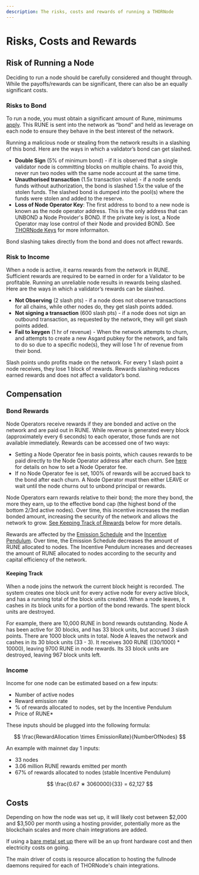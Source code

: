 ```yaml
---
description: The risks, costs and rewards of running a THORNode
---
```


# Risks, Costs and Rewards

## Risk of Running a Node

Deciding to run a node should be carefully considered and thought through. While the payoffs/rewards can be significant, there can also be an equally significant costs.

### Risks to Bond

To run a node, you must obtain a significant amount of Rune, minimums [apply](risks-costs-and-rewards.md#churning-in). This RUNE is sent into the network as “bond” and held as leverage on each node to ensure they behave in the best interest of the network.

Running a malicious node or stealing from the network results in a slashing of this bond. Here are the ways in which a validator’s bond can get slashed.

- **Double Sign** (5% of minimum bond) - if it is observed that a single validator node is committing blocks on multiple chains. To avoid this, never run two nodes with the same node account at the same time.
- **Unauthorised transaction** (1.5x transaction value) - if a node sends funds without authorization, the bond is slashed 1.5x the value of the stolen funds. The slashed bond is dumped into the pool(s) where the funds were stolen and added to the reserve.
- **Loss of Node Operator Key**: The first address to bond to a new node is known as the node operator address. This is the only address that can UNBOND a Node Provider's BOND. If the private key is lost, a Node Operator may lose control of their Node and provided BOND. See [THORNode Keys](thornode-stack.md#thornode-keys) for more informaiton.

Bond slashing takes directly from the bond and does not affect rewards.

### **Risk to Income**

When a node is active, it earns rewards from the network in RUNE. Sufficient rewards are required to be earned in order for a Validator to be profitable. Running an unreliable node results in rewards being slashed. Here are the ways in which a validator’s rewards can be slashed.

- **Not Observing** (2 slash pts) - if a node does not observe transactions for all chains, while other nodes do, they get slash points added.
- **Not signing a transaction** (600 slash pts) - if a node does not sign an outbound transaction, as requested by the network, they will get slash points added.
- **Fail to keygen** (1 hr of revenue) - When the network attempts to churn, and attempts to create a new Asgard pubkey for the network, and fails to do so due to a specific node(s), they will lose 1 hr of revenue from their bond.

Slash points undo profits made on the network. For every 1 slash point a node receives, they lose 1 block of rewards. Rewards slashing reduces earned rewards and does not affect a validator’s bond.

## Compensation

### Bond Rewards

Node Operators receive rewards if they are bonded and active on the network and are paid out in RUNE. While revenue is generated every block (approximately every 6 seconds) to each operator, those funds are not available immediately. Rewards can be accessed one of two ways:

- Setting a Node Operator fee in basis points, which causes rewards to be paid directly to the Node Operator address after each churn. See [here](../joining.md#node-operator-fee) for details on how to set a Node Operator fee.
- If no Node Operator fee is set, 100% of rewards will be accrued back to the bond after each churn. A Node Operator must then either LEAVE or wait until the node churns out to unbond principal or rewards.

Node Operators earn rewards relative to their bond; the more they bond, the more they earn, up to the effective bond cap (the highest bond of the bottom 2/3rd active nodes). Over time, this incentive increases the median bonded amount, increasing the security of the network and allows the network to grow. [See Keeping Track of Rewards](risks-costs-and-rewards.md#keeping-track) below for more details.

Rewards are affected by the [Emission Schedule](../../how-it-works/emission-schedule.md) and the [Incentive Pendulum](../../how-it-works/incentive-pendulum.md). Over time, the Emission Schedule decreases the amount of RUNE allocated to nodes. The Incentive Pendulum increases and decreases the amount of RUNE allocated to nodes according to the security and capital efficiency of the network.

#### Keeping Track

When a node joins the network the current block height is recorded. The system creates one block unit for every active node for every active block, and has a running total of the block units created. When a node leaves, it cashes in its block units for a portion of the bond rewards. The spent block units are destroyed.

For example, there are 10,000 RUNE in bond rewards outstanding. Node A has been active for 30 blocks, and has 33 block units, but accrued 3 slash points. There are 1000 block units in total. Node A leaves the network and cashes in its 30 block units (33 - 3). It receives 300 RUNE ((30/1000) \* 10000), leaving 9700 RUNE in node rewards. Its 33 block units are destroyed, leaving 967 block units left.

### Income

Income for one node can be estimated based on a few inputs:

- Number of active nodes
- Reward emission rate
- % of rewards allocated to nodes, set by the Incentive Pendulum
- Price of RUNE\*

These inputs should be plugged into the following formula:

$$
\frac{RewardAllocation \times EmissionRate}{NumberOfNodes}
$$

An example with mainnet day 1 inputs:

- 33 nodes
- 3.06 million RUNE rewards emitted per month
- 67% of rewards allocated to nodes (stable Incentive Pendulum)

$$
\frac{0.67 ∗  3060000}{33} = 62,127
$$

## Costs

Depending on how the node was set up, it will likely cost between $2,000 and $3,500 per month using a hosting provider, potentially more as the blockchain scales and more chain integrations are added.

If using a [bare metal set up](https://medium.com/@Runetard/bare-metal-node-n00b-guide-a29c5c067b4a) there will be an up front hardware cost and then electricity costs on going.

The main driver of costs is resource allocation to hosting the fullnode daemons required for each of THORNode's chain integrations.

